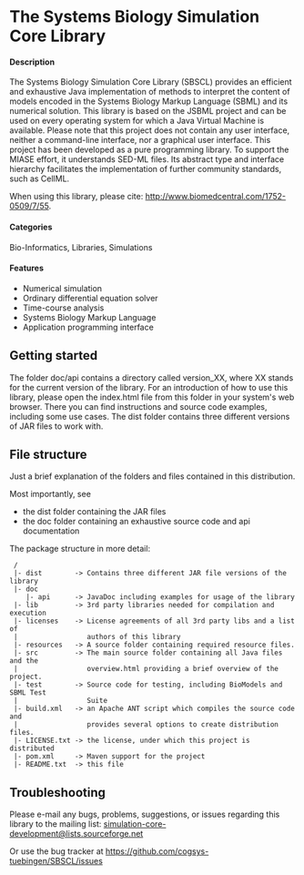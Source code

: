 # The Systems Biology Simulation Core Library

#### Description
The Systems Biology Simulation Core Library (SBSCL) provides an efficient and exhaustive Java implementation of methods to interpret the content of models encoded in the Systems Biology Markup Language (SBML) and its numerical solution. This library is based on the JSBML project and can be used on every operating system for which a Java Virtual Machine is available. Please note that this project does not contain any user interface, neither a command-line interface, nor a graphical user interface. This project has been developed as a pure programming library. To support the MIASE effort, it understands SED-ML files. Its abstract type and interface hierarchy facilitates the implementation of further community standards, such as CellML.

When using this library, please cite: http://www.biomedcentral.com/1752-0509/7/55.

#### Categories
Bio-Informatics, Libraries, Simulations

#### Features
* Numerical simulation
* Ordinary differential equation solver
* Time-course analysis
* Systems Biology Markup Language
* Application programming interface


## Getting started

The folder doc/api contains a directory called version_XX, where XX stands for the current version of the library. For an introduction of how to use this library, please open the index.html file from this folder in your system's web browser. There you can find instructions and source code examples, including some use cases. The dist folder contains three different versions of JAR files to work with.

## File structure

Just a brief explanation of the folders and files contained in this distribution.

Most importantly, see 
 * the dist folder containing the JAR files
 * the doc folder containing an exhaustive source code and api documentation

The package structure in more detail:
```
 /
 |- dist        -> Contains three different JAR file versions of the library
 |- doc
    |- api      -> JavaDoc including examples for usage of the library
 |- lib         -> 3rd party libraries needed for compilation and execution
 |- licenses    -> License agreements of all 3rd party libs and a list of 
 |                 authors of this library
 |- resources   -> A source folder containing required resource files.
 |- src         -> The main source folder containing all Java files and the 
 |                 overview.html providing a brief overview of the project.
 |- test        -> Source code for testing, including BioModels and SBML Test
 |                 Suite
 |- build.xml   -> an Apache ANT script which compiles the source code and
 |                 provides several options to create distribution files.
 |- LICENSE.txt -> the license, under which this project is distributed
 |- pom.xml     -> Maven support for the project
 |- README.txt  -> this file
```

## Troubleshooting

Please e-mail any bugs, problems, suggestions, or issues regarding this library to the mailing list: simulation-core-development@lists.sourceforge.net

Or use the bug tracker at https://github.com/cogsys-tuebingen/SBSCL/issues
